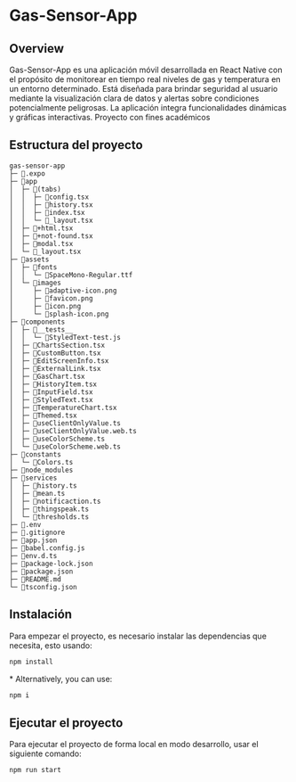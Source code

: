 # Gas-Sensor-App
## Overview
Gas-Sensor-App es una aplicación móvil desarrollada en React Native con el propósito de monitorear en tiempo real niveles de gas y temperatura en un entorno determinado. Está diseñada para brindar seguridad al usuario mediante la visualización clara de datos y alertas sobre condiciones potencialmente peligrosas. La aplicación integra funcionalidades dinámicas y gráficas interactivas. Proyecto con fines académicos

## Estructura del proyecto
```
gas-sensor-app
├─ 📁.expo
├─ 📁app
│  ├─ 📁(tabs)
│  │  ├─ 📄config.tsx
│  │  ├─ 📄history.tsx
│  │  ├─ 📄index.tsx
│  │  └─ 📄_layout.tsx
│  ├─ 📄+html.tsx
│  ├─ 📄+not-found.tsx
│  ├─ 📄modal.tsx
│  └─ 📄_layout.tsx
├─ 📁assets
│  ├─ 📁fonts
│  │  └─ 📄SpaceMono-Regular.ttf
│  └─ 📁images
│     ├─ 📄adaptive-icon.png
│     ├─ 📄favicon.png
│     ├─ 📄icon.png
│     └─ 📄splash-icon.png
├─ 📁components
│  ├─ 📁__tests__
│  │  └─ 📄StyledText-test.js
│  ├─ 📄ChartsSection.tsx
│  ├─ 📄CustomButton.tsx
│  ├─ 📄EditScreenInfo.tsx
│  ├─ 📄ExternalLink.tsx
│  ├─ 📄GasChart.tsx
│  ├─ 📄HistoryItem.tsx
│  ├─ 📄InputField.tsx
│  ├─ 📄StyledText.tsx
│  ├─ 📄TemperatureChart.tsx
│  ├─ 📄Themed.tsx
│  ├─ 📄useClientOnlyValue.ts
│  ├─ 📄useClientOnlyValue.web.ts
│  ├─ 📄useColorScheme.ts
│  └─ 📄useColorScheme.web.ts
├─ 📁constants
│  └─ 📄Colors.ts
├─ 📁node_modules
├─ 📁services
│  ├─ 📄history.ts
│  ├─ 📄mean.ts
│  ├─ 📄notificaction.ts
│  ├─ 📄thingspeak.ts
│  └─ 📄thresholds.ts
├─ 📄.env
├─ 📄.gitignore
├─ 📄app.json
├─ 📄babel.config.js
├─ 📄env.d.ts
├─ 📄package-lock.json
├─ 📄package.json
├─ 📄README.md
└─ 📄tsconfig.json
```

## Instalación
Para empezar el proyecto, es necesario instalar las dependencias que necesita, esto usando:
~~~ bash
npm install
~~~
\* Alternatively, you can use:
~~~ bash
npm i
~~~

## Ejecutar el proyecto
Para ejecutar el proyecto de forma local en modo desarrollo, usar el siguiente comando:
~~~ bash
npm run start
~~~
